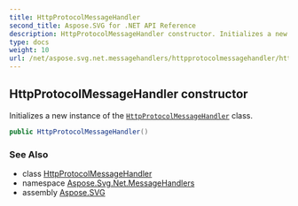 ```yaml
---
title: HttpProtocolMessageHandler
second_title: Aspose.SVG for .NET API Reference
description: HttpProtocolMessageHandler constructor. Initializes a new instance of the HttpProtocolMessageHandler class
type: docs
weight: 10
url: /net/aspose.svg.net.messagehandlers/httpprotocolmessagehandler/httpprotocolmessagehandler/
---
```

## HttpProtocolMessageHandler constructor

Initializes a new instance of the [`HttpProtocolMessageHandler`](../) class.

```csharp
public HttpProtocolMessageHandler()
```

### See Also

* class [HttpProtocolMessageHandler](../)
* namespace [Aspose.Svg.Net.MessageHandlers](../../../aspose.svg.net.messagehandlers/)
* assembly [Aspose.SVG](../../../)

